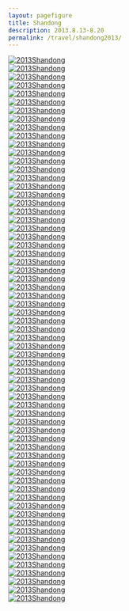 ```yaml
---
layout: pagefigure
title: Shandong
description: 2013.8.13-8.20
permalink: /travel/shandong2013/
---
```


<div class="figure-grid">
<div class="figure-grid-sizer"></div>
<div class="figure-grid-item">
        <a href="https://hobbyfigure.rayleigh-lin.top/2013Shandong/DSC00872.webp" data-lightbox="roadtrip" class="image-link">
        <img class="lozad" 
             data-src="https://hobbyfigure.rayleigh-lin.top/2013ShandongC/DSC00872.webp"
             alt="2013Shandong"/>
        </a>
</div>
<div class="figure-grid-item">
        <a href="https://hobbyfigure.rayleigh-lin.top/2013Shandong/IMG_1637.webp" data-lightbox="roadtrip" class="image-link">
        <img class="lozad" 
             data-src="https://hobbyfigure.rayleigh-lin.top/2013ShandongC/IMG_1637.webp"
             alt="2013Shandong"/>
        </a>
</div>
<div class="figure-grid-item">
        <a href="https://hobbyfigure.rayleigh-lin.top/2013Shandong/DSC00716.webp" data-lightbox="roadtrip" class="image-link">
        <img class="lozad" 
             data-src="https://hobbyfigure.rayleigh-lin.top/2013ShandongC/DSC00716.webp"
             alt="2013Shandong"/>
        </a>
</div>
<div class="figure-grid-item">
        <a href="https://hobbyfigure.rayleigh-lin.top/2013Shandong/IMG_1816.webp" data-lightbox="roadtrip" class="image-link">
        <img class="lozad" 
             data-src="https://hobbyfigure.rayleigh-lin.top/2013ShandongC/IMG_1816.webp"
             alt="2013Shandong"/>
        </a>
</div>
<div class="figure-grid-item">
        <a href="https://hobbyfigure.rayleigh-lin.top/2013Shandong/IMG_1396.webp" data-lightbox="roadtrip" class="image-link">
        <img class="lozad" 
             data-src="https://hobbyfigure.rayleigh-lin.top/2013ShandongC/IMG_1396.webp"
             alt="2013Shandong"/>
        </a>
</div>
<div class="figure-grid-item">
        <a href="https://hobbyfigure.rayleigh-lin.top/2013Shandong/DSC00690.webp" data-lightbox="roadtrip" class="image-link">
        <img class="lozad" 
             data-src="https://hobbyfigure.rayleigh-lin.top/2013ShandongC/DSC00690.webp"
             alt="2013Shandong"/>
        </a>
</div>
<div class="figure-grid-item">
        <a href="https://hobbyfigure.rayleigh-lin.top/2013Shandong/IMG_1640.webp" data-lightbox="roadtrip" class="image-link">
        <img class="lozad" 
             data-src="https://hobbyfigure.rayleigh-lin.top/2013ShandongC/IMG_1640.webp"
             alt="2013Shandong"/>
        </a>
</div>
<div class="figure-grid-item">
        <a href="https://hobbyfigure.rayleigh-lin.top/2013Shandong/IMG_1568.webp" data-lightbox="roadtrip" class="image-link">
        <img class="lozad" 
             data-src="https://hobbyfigure.rayleigh-lin.top/2013ShandongC/IMG_1568.webp"
             alt="2013Shandong"/>
        </a>
</div>
<div class="figure-grid-item">
        <a href="https://hobbyfigure.rayleigh-lin.top/2013Shandong/DSC00687.webp" data-lightbox="roadtrip" class="image-link">
        <img class="lozad" 
             data-src="https://hobbyfigure.rayleigh-lin.top/2013ShandongC/DSC00687.webp"
             alt="2013Shandong"/>
        </a>
</div>
<div class="figure-grid-item">
        <a href="https://hobbyfigure.rayleigh-lin.top/2013Shandong/DSC00994.webp" data-lightbox="roadtrip" class="image-link">
        <img class="lozad" 
             data-src="https://hobbyfigure.rayleigh-lin.top/2013ShandongC/DSC00994.webp"
             alt="2013Shandong"/>
        </a>
</div>
<div class="figure-grid-item">
        <a href="https://hobbyfigure.rayleigh-lin.top/2013Shandong/IMG_1456.webp" data-lightbox="roadtrip" class="image-link">
        <img class="lozad" 
             data-src="https://hobbyfigure.rayleigh-lin.top/2013ShandongC/IMG_1456.webp"
             alt="2013Shandong"/>
        </a>
</div>
<div class="figure-grid-item">
        <a href="https://hobbyfigure.rayleigh-lin.top/2013Shandong/IMG_1533.webp" data-lightbox="roadtrip" class="image-link">
        <img class="lozad" 
             data-src="https://hobbyfigure.rayleigh-lin.top/2013ShandongC/IMG_1533.webp"
             alt="2013Shandong"/>
        </a>
</div>
<div class="figure-grid-item">
        <a href="https://hobbyfigure.rayleigh-lin.top/2013Shandong/IMG_1460.webp" data-lightbox="roadtrip" class="image-link">
        <img class="lozad" 
             data-src="https://hobbyfigure.rayleigh-lin.top/2013ShandongC/IMG_1460.webp"
             alt="2013Shandong"/>
        </a>
</div>
<div class="figure-grid-item">
        <a href="https://hobbyfigure.rayleigh-lin.top/2013Shandong/DSC00776.webp" data-lightbox="roadtrip" class="image-link">
        <img class="lozad" 
             data-src="https://hobbyfigure.rayleigh-lin.top/2013ShandongC/DSC00776.webp"
             alt="2013Shandong"/>
        </a>
</div>
<div class="figure-grid-item">
        <a href="https://hobbyfigure.rayleigh-lin.top/2013Shandong/IMG_1572.webp" data-lightbox="roadtrip" class="image-link">
        <img class="lozad" 
             data-src="https://hobbyfigure.rayleigh-lin.top/2013ShandongC/IMG_1572.webp"
             alt="2013Shandong"/>
        </a>
</div>
<div class="figure-grid-item">
        <a href="https://hobbyfigure.rayleigh-lin.top/2013Shandong/DSC00865.webp" data-lightbox="roadtrip" class="image-link">
        <img class="lozad" 
             data-src="https://hobbyfigure.rayleigh-lin.top/2013ShandongC/DSC00865.webp"
             alt="2013Shandong"/>
        </a>
</div>
<div class="figure-grid-item">
        <a href="https://hobbyfigure.rayleigh-lin.top/2013Shandong/IMG_1555.webp" data-lightbox="roadtrip" class="image-link">
        <img class="lozad" 
             data-src="https://hobbyfigure.rayleigh-lin.top/2013ShandongC/IMG_1555.webp"
             alt="2013Shandong"/>
        </a>
</div>
<div class="figure-grid-item">
        <a href="https://hobbyfigure.rayleigh-lin.top/2013Shandong/DSC01117.webp" data-lightbox="roadtrip" class="image-link">
        <img class="lozad" 
             data-src="https://hobbyfigure.rayleigh-lin.top/2013ShandongC/DSC01117.webp"
             alt="2013Shandong"/>
        </a>
</div>
<div class="figure-grid-item">
        <a href="https://hobbyfigure.rayleigh-lin.top/2013Shandong/IMG_1611.webp" data-lightbox="roadtrip" class="image-link">
        <img class="lozad" 
             data-src="https://hobbyfigure.rayleigh-lin.top/2013ShandongC/IMG_1611.webp"
             alt="2013Shandong"/>
        </a>
</div>
<div class="figure-grid-item">
        <a href="https://hobbyfigure.rayleigh-lin.top/2013Shandong/DSC01121.webp" data-lightbox="roadtrip" class="image-link">
        <img class="lozad" 
             data-src="https://hobbyfigure.rayleigh-lin.top/2013ShandongC/DSC01121.webp"
             alt="2013Shandong"/>
        </a>
</div>
<div class="figure-grid-item">
        <a href="https://hobbyfigure.rayleigh-lin.top/2013Shandong/IMG_1827.webp" data-lightbox="roadtrip" class="image-link">
        <img class="lozad" 
             data-src="https://hobbyfigure.rayleigh-lin.top/2013ShandongC/IMG_1827.webp"
             alt="2013Shandong"/>
        </a>
</div>
<div class="figure-grid-item">
        <a href="https://hobbyfigure.rayleigh-lin.top/2013Shandong/IMG_1519.webp" data-lightbox="roadtrip" class="image-link">
        <img class="lozad" 
             data-src="https://hobbyfigure.rayleigh-lin.top/2013ShandongC/IMG_1519.webp"
             alt="2013Shandong"/>
        </a>
</div>
<div class="figure-grid-item">
        <a href="https://hobbyfigure.rayleigh-lin.top/2013Shandong/DSC00802.webp" data-lightbox="roadtrip" class="image-link">
        <img class="lozad" 
             data-src="https://hobbyfigure.rayleigh-lin.top/2013ShandongC/DSC00802.webp"
             alt="2013Shandong"/>
        </a>
</div>
<div class="figure-grid-item">
        <a href="https://hobbyfigure.rayleigh-lin.top/2013Shandong/IMG_1352.webp" data-lightbox="roadtrip" class="image-link">
        <img class="lozad" 
             data-src="https://hobbyfigure.rayleigh-lin.top/2013ShandongC/IMG_1352.webp"
             alt="2013Shandong"/>
        </a>
</div>
<div class="figure-grid-item">
        <a href="https://hobbyfigure.rayleigh-lin.top/2013Shandong/IMG_1743.webp" data-lightbox="roadtrip" class="image-link">
        <img class="lozad" 
             data-src="https://hobbyfigure.rayleigh-lin.top/2013ShandongC/IMG_1743.webp"
             alt="2013Shandong"/>
        </a>
</div>
<div class="figure-grid-item">
        <a href="https://hobbyfigure.rayleigh-lin.top/2013Shandong/DSC00814.webp" data-lightbox="roadtrip" class="image-link">
        <img class="lozad" 
             data-src="https://hobbyfigure.rayleigh-lin.top/2013ShandongC/DSC00814.webp"
             alt="2013Shandong"/>
        </a>
</div>
<div class="figure-grid-item">
        <a href="https://hobbyfigure.rayleigh-lin.top/2013Shandong/DSC00711.webp" data-lightbox="roadtrip" class="image-link">
        <img class="lozad" 
             data-src="https://hobbyfigure.rayleigh-lin.top/2013ShandongC/DSC00711.webp"
             alt="2013Shandong"/>
        </a>
</div>
<div class="figure-grid-item">
        <a href="https://hobbyfigure.rayleigh-lin.top/2013Shandong/IMG_1407.webp" data-lightbox="roadtrip" class="image-link">
        <img class="lozad" 
             data-src="https://hobbyfigure.rayleigh-lin.top/2013ShandongC/IMG_1407.webp"
             alt="2013Shandong"/>
        </a>
</div>
<div class="figure-grid-item">
        <a href="https://hobbyfigure.rayleigh-lin.top/2013Shandong/DSC00728.webp" data-lightbox="roadtrip" class="image-link">
        <img class="lozad" 
             data-src="https://hobbyfigure.rayleigh-lin.top/2013ShandongC/DSC00728.webp"
             alt="2013Shandong"/>
        </a>
</div>
<div class="figure-grid-item">
        <a href="https://hobbyfigure.rayleigh-lin.top/2013Shandong/DSC00753.webp" data-lightbox="roadtrip" class="image-link">
        <img class="lozad" 
             data-src="https://hobbyfigure.rayleigh-lin.top/2013ShandongC/DSC00753.webp"
             alt="2013Shandong"/>
        </a>
</div>
<div class="figure-grid-item">
        <a href="https://hobbyfigure.rayleigh-lin.top/2013Shandong/IMG_1412.webp" data-lightbox="roadtrip" class="image-link">
        <img class="lozad" 
             data-src="https://hobbyfigure.rayleigh-lin.top/2013ShandongC/IMG_1412.webp"
             alt="2013Shandong"/>
        </a>
</div>
<div class="figure-grid-item">
        <a href="https://hobbyfigure.rayleigh-lin.top/2013Shandong/DSC00968.webp" data-lightbox="roadtrip" class="image-link">
        <img class="lozad" 
             data-src="https://hobbyfigure.rayleigh-lin.top/2013ShandongC/DSC00968.webp"
             alt="2013Shandong"/>
        </a>
</div>
<div class="figure-grid-item">
        <a href="https://hobbyfigure.rayleigh-lin.top/2013Shandong/IMG_1845.webp" data-lightbox="roadtrip" class="image-link">
        <img class="lozad" 
             data-src="https://hobbyfigure.rayleigh-lin.top/2013ShandongC/IMG_1845.webp"
             alt="2013Shandong"/>
        </a>
</div>
<div class="figure-grid-item">
        <a href="https://hobbyfigure.rayleigh-lin.top/2013Shandong/IMG_1520.webp" data-lightbox="roadtrip" class="image-link">
        <img class="lozad" 
             data-src="https://hobbyfigure.rayleigh-lin.top/2013ShandongC/IMG_1520.webp"
             alt="2013Shandong"/>
        </a>
</div>
<div class="figure-grid-item">
        <a href="https://hobbyfigure.rayleigh-lin.top/2013Shandong/IMG_1465.webp" data-lightbox="roadtrip" class="image-link">
        <img class="lozad" 
             data-src="https://hobbyfigure.rayleigh-lin.top/2013ShandongC/IMG_1465.webp"
             alt="2013Shandong"/>
        </a>
</div>
<div class="figure-grid-item">
        <a href="https://hobbyfigure.rayleigh-lin.top/2013Shandong/IMG_1808.webp" data-lightbox="roadtrip" class="image-link">
        <img class="lozad" 
             data-src="https://hobbyfigure.rayleigh-lin.top/2013ShandongC/IMG_1808.webp"
             alt="2013Shandong"/>
        </a>
</div>
<div class="figure-grid-item">
        <a href="https://hobbyfigure.rayleigh-lin.top/2013Shandong/DSC00973.webp" data-lightbox="roadtrip" class="image-link">
        <img class="lozad" 
             data-src="https://hobbyfigure.rayleigh-lin.top/2013ShandongC/DSC00973.webp"
             alt="2013Shandong"/>
        </a>
</div>
<div class="figure-grid-item">
        <a href="https://hobbyfigure.rayleigh-lin.top/2013Shandong/IMG_1366.webp" data-lightbox="roadtrip" class="image-link">
        <img class="lozad" 
             data-src="https://hobbyfigure.rayleigh-lin.top/2013ShandongC/IMG_1366.webp"
             alt="2013Shandong"/>
        </a>
</div>
<div class="figure-grid-item">
        <a href="https://hobbyfigure.rayleigh-lin.top/2013Shandong/IMG_1599.webp" data-lightbox="roadtrip" class="image-link">
        <img class="lozad" 
             data-src="https://hobbyfigure.rayleigh-lin.top/2013ShandongC/IMG_1599.webp"
             alt="2013Shandong"/>
        </a>
</div>
<div class="figure-grid-item">
        <a href="https://hobbyfigure.rayleigh-lin.top/2013Shandong/DSC00772.webp" data-lightbox="roadtrip" class="image-link">
        <img class="lozad" 
             data-src="https://hobbyfigure.rayleigh-lin.top/2013ShandongC/DSC00772.webp"
             alt="2013Shandong"/>
        </a>
</div>
<div class="figure-grid-item">
        <a href="https://hobbyfigure.rayleigh-lin.top/2013Shandong/DSC00699.webp" data-lightbox="roadtrip" class="image-link">
        <img class="lozad" 
             data-src="https://hobbyfigure.rayleigh-lin.top/2013ShandongC/DSC00699.webp"
             alt="2013Shandong"/>
        </a>
</div>
<div class="figure-grid-item">
        <a href="https://hobbyfigure.rayleigh-lin.top/2013Shandong/DSC00733.webp" data-lightbox="roadtrip" class="image-link">
        <img class="lozad" 
             data-src="https://hobbyfigure.rayleigh-lin.top/2013ShandongC/DSC00733.webp"
             alt="2013Shandong"/>
        </a>
</div>
<div class="figure-grid-item">
        <a href="https://hobbyfigure.rayleigh-lin.top/2013Shandong/DSC01102.webp" data-lightbox="roadtrip" class="image-link">
        <img class="lozad" 
             data-src="https://hobbyfigure.rayleigh-lin.top/2013ShandongC/DSC01102.webp"
             alt="2013Shandong"/>
        </a>
</div>
<div class="figure-grid-item">
        <a href="https://hobbyfigure.rayleigh-lin.top/2013Shandong/DSC00729.webp" data-lightbox="roadtrip" class="image-link">
        <img class="lozad" 
             data-src="https://hobbyfigure.rayleigh-lin.top/2013ShandongC/DSC00729.webp"
             alt="2013Shandong"/>
        </a>
</div>
<div class="figure-grid-item">
        <a href="https://hobbyfigure.rayleigh-lin.top/2013Shandong/DSC00768.webp" data-lightbox="roadtrip" class="image-link">
        <img class="lozad" 
             data-src="https://hobbyfigure.rayleigh-lin.top/2013ShandongC/DSC00768.webp"
             alt="2013Shandong"/>
        </a>
</div>
<div class="figure-grid-item">
        <a href="https://hobbyfigure.rayleigh-lin.top/2013Shandong/DSC01172.webp" data-lightbox="roadtrip" class="image-link">
        <img class="lozad" 
             data-src="https://hobbyfigure.rayleigh-lin.top/2013ShandongC/DSC01172.webp"
             alt="2013Shandong"/>
        </a>
</div>
<div class="figure-grid-item">
        <a href="https://hobbyfigure.rayleigh-lin.top/2013Shandong/IMG_1822.webp" data-lightbox="roadtrip" class="image-link">
        <img class="lozad" 
             data-src="https://hobbyfigure.rayleigh-lin.top/2013ShandongC/IMG_1822.webp"
             alt="2013Shandong"/>
        </a>
</div>
<div class="figure-grid-item">
        <a href="https://hobbyfigure.rayleigh-lin.top/2013Shandong/DSC00958.webp" data-lightbox="roadtrip" class="image-link">
        <img class="lozad" 
             data-src="https://hobbyfigure.rayleigh-lin.top/2013ShandongC/DSC00958.webp"
             alt="2013Shandong"/>
        </a>
</div>
<div class="figure-grid-item">
        <a href="https://hobbyfigure.rayleigh-lin.top/2013Shandong/DSC00889.webp" data-lightbox="roadtrip" class="image-link">
        <img class="lozad" 
             data-src="https://hobbyfigure.rayleigh-lin.top/2013ShandongC/DSC00889.webp"
             alt="2013Shandong"/>
        </a>
</div>
<div class="figure-grid-item">
        <a href="https://hobbyfigure.rayleigh-lin.top/2013Shandong/IMG_1398.webp" data-lightbox="roadtrip" class="image-link">
        <img class="lozad" 
             data-src="https://hobbyfigure.rayleigh-lin.top/2013ShandongC/IMG_1398.webp"
             alt="2013Shandong"/>
        </a>
</div>
<div class="figure-grid-item">
        <a href="https://hobbyfigure.rayleigh-lin.top/2013Shandong/IMG_1770.webp" data-lightbox="roadtrip" class="image-link">
        <img class="lozad" 
             data-src="https://hobbyfigure.rayleigh-lin.top/2013ShandongC/IMG_1770.webp"
             alt="2013Shandong"/>
        </a>
</div>
<div class="figure-grid-item">
        <a href="https://hobbyfigure.rayleigh-lin.top/2013Shandong/DSC01129.webp" data-lightbox="roadtrip" class="image-link">
        <img class="lozad" 
             data-src="https://hobbyfigure.rayleigh-lin.top/2013ShandongC/DSC01129.webp"
             alt="2013Shandong"/>
        </a>
</div>
<div class="figure-grid-item">
        <a href="https://hobbyfigure.rayleigh-lin.top/2013Shandong/DSC00684.webp" data-lightbox="roadtrip" class="image-link">
        <img class="lozad" 
             data-src="https://hobbyfigure.rayleigh-lin.top/2013ShandongC/DSC00684.webp"
             alt="2013Shandong"/>
        </a>
</div>
<div class="figure-grid-item">
        <a href="https://hobbyfigure.rayleigh-lin.top/2013Shandong/IMG_1443.webp" data-lightbox="roadtrip" class="image-link">
        <img class="lozad" 
             data-src="https://hobbyfigure.rayleigh-lin.top/2013ShandongC/IMG_1443.webp"
             alt="2013Shandong"/>
        </a>
</div>
<div class="figure-grid-item">
        <a href="https://hobbyfigure.rayleigh-lin.top/2013Shandong/IMG_1382.webp" data-lightbox="roadtrip" class="image-link">
        <img class="lozad" 
             data-src="https://hobbyfigure.rayleigh-lin.top/2013ShandongC/IMG_1382.webp"
             alt="2013Shandong"/>
        </a>
</div>
<div class="figure-grid-item">
        <a href="https://hobbyfigure.rayleigh-lin.top/2013Shandong/DSC00702.webp" data-lightbox="roadtrip" class="image-link">
        <img class="lozad" 
             data-src="https://hobbyfigure.rayleigh-lin.top/2013ShandongC/DSC00702.webp"
             alt="2013Shandong"/>
        </a>
</div>
<div class="figure-grid-item">
        <a href="https://hobbyfigure.rayleigh-lin.top/2013Shandong/IMG_1402.webp" data-lightbox="roadtrip" class="image-link">
        <img class="lozad" 
             data-src="https://hobbyfigure.rayleigh-lin.top/2013ShandongC/IMG_1402.webp"
             alt="2013Shandong"/>
        </a>
</div>
<div class="figure-grid-item">
        <a href="https://hobbyfigure.rayleigh-lin.top/2013Shandong/DSC00743.webp" data-lightbox="roadtrip" class="image-link">
        <img class="lozad" 
             data-src="https://hobbyfigure.rayleigh-lin.top/2013ShandongC/DSC00743.webp"
             alt="2013Shandong"/>
        </a>
</div>
<div class="figure-grid-item">
        <a href="https://hobbyfigure.rayleigh-lin.top/2013Shandong/IMG_1287.webp" data-lightbox="roadtrip" class="image-link">
        <img class="lozad" 
             data-src="https://hobbyfigure.rayleigh-lin.top/2013ShandongC/IMG_1287.webp"
             alt="2013Shandong"/>
        </a>
</div>
<div class="figure-grid-item">
        <a href="https://hobbyfigure.rayleigh-lin.top/2013Shandong/DSC00955.webp" data-lightbox="roadtrip" class="image-link">
        <img class="lozad" 
             data-src="https://hobbyfigure.rayleigh-lin.top/2013ShandongC/DSC00955.webp"
             alt="2013Shandong"/>
        </a>
</div>
<div class="figure-grid-item">
        <a href="https://hobbyfigure.rayleigh-lin.top/2013Shandong/DSC00693.webp" data-lightbox="roadtrip" class="image-link">
        <img class="lozad" 
             data-src="https://hobbyfigure.rayleigh-lin.top/2013ShandongC/DSC00693.webp"
             alt="2013Shandong"/>
        </a>
</div>
<div class="figure-grid-item">
        <a href="https://hobbyfigure.rayleigh-lin.top/2013Shandong/DSC00963.webp" data-lightbox="roadtrip" class="image-link">
        <img class="lozad" 
             data-src="https://hobbyfigure.rayleigh-lin.top/2013ShandongC/DSC00963.webp"
             alt="2013Shandong"/>
        </a>
</div>
<div class="figure-grid-item">
        <a href="https://hobbyfigure.rayleigh-lin.top/2013Shandong/DSC00867.webp" data-lightbox="roadtrip" class="image-link">
        <img class="lozad" 
             data-src="https://hobbyfigure.rayleigh-lin.top/2013ShandongC/DSC00867.webp"
             alt="2013Shandong"/>
        </a>
</div>
<div class="figure-grid-item">
        <a href="https://hobbyfigure.rayleigh-lin.top/2013Shandong/IMG_1858.webp" data-lightbox="roadtrip" class="image-link">
        <img class="lozad" 
             data-src="https://hobbyfigure.rayleigh-lin.top/2013ShandongC/IMG_1858.webp"
             alt="2013Shandong"/>
        </a>
</div>
<div class="figure-grid-item">
        <a href="https://hobbyfigure.rayleigh-lin.top/2013Shandong/DSC01132.webp" data-lightbox="roadtrip" class="image-link">
        <img class="lozad" 
             data-src="https://hobbyfigure.rayleigh-lin.top/2013ShandongC/DSC01132.webp"
             alt="2013Shandong"/>
        </a>
</div>
</div>